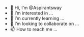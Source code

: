 - 👋 Hi, I’m @Aspirantsway
- 👀 I’m interested in ...
- 🌱 I’m currently learning ...
- 💞️ I’m looking to collaborate on ...
- 📫 How to reach me ...

<!---
Aspirantsway/Aspirantsway is a ✨ special ✨ repository because its `README.md` (this file) appears on your GitHub profile.
You can click the Preview link to take a look at your changes.
--->

